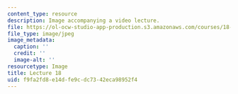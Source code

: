```yaml
---
content_type: resource
description: Image accompanying a video lecture.
file: https://ol-ocw-studio-app-production.s3.amazonaws.com/courses/18-01-single-variable-calculus-fall-2006/f9fa2fd8e14dfe9cdc7342eca98952f4_lec18.jpg
file_type: image/jpeg
image_metadata:
  caption: ''
  credit: ''
  image-alt: ''
resourcetype: Image
title: Lecture 18
uid: f9fa2fd8-e14d-fe9c-dc73-42eca98952f4
---
```

